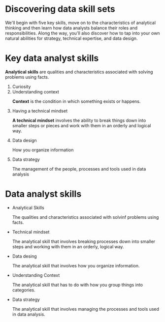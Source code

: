 <H1>Discovering data skill sets</H1>

<p1> We'll begin with five key skills, move on to the characteristics of analytical thinking and then learn how data analysts balance their roles and responsibilities. Along the way, you'll also discover how to tap into your own natural abilities for strategy, technical expertise, and data design.</p1>


<h1>Key data analyst skills</h1>

<p><b>Analytical skills</b> are qualities and characteristics associated with solving problems using facts. </p>

<ol>
  <li>Curiosity</li>
  <li>Understanding context</li>
  <p><b>Context</b> is the condition in which something exists or happens. </p>
  <li>Having a technical mindset</li>
  <p><b>A technical mindset</b>  involves the ability to break things down into smaller steps or pieces and work with them in an orderly and logical way.</p>
  <li>Data design</li>
  <p>How you organize information</p>
  <li>Data strategy</li>
  <p>The management of the people, processes and tools used in data analysis</p>
</ol>


<h1>Data analyst skills</h1>

<ul>
  <li>Analytical Skills</li>
  <p>The qualities and characteristics associated with solvinf problems using facts.</p>
  <li>Technical mindset</li>
  <p>The analytical skill that involves breaking processes down into smaller steps and working with them in an orderly, logical way.</p>
  <li>Data desing</li>
  <p>The analytical skill that involves how you organize information.</p>
  <li>Understanding Context</li>
  <p>The analytical skill that has to do with how you group things into categories.</p>
  <li>Data strategy</li>
  <p>The analytical skill that involves managing the processes and tools used in data analysis.</p>
</ul>

